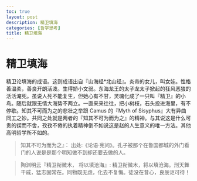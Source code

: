 ```yaml
---
toc: true
layout: post
description: 精卫填海
categories: [哲学思考]
title: 精卫填海
---
```


# 精卫填海

精卫论填海的成语。这则成语出自『山海经*北山经』。炎帝的女儿，叫女娃。性格善温柔，善良开朗活泼。生得娇小文弱。东海龙王的太子龙太子掀起的狂风恶狼的活活淹死。虽说人死不能复生，但她心有不甘，灵魂化成了一只叫『精卫』的小鸟。随后就跟无情大海势不两立。一直来来往往，把小树枝，石头投进海里，有不停歇。知其不可而为之的悲壮之举跟 Camus 的『Myth of Sisyphus』大有异曲同工之妙。共同之处就是两者的『知其不可为而为之』的精神。与其说这是什么可贵的锲而不舍，孜孜不倦的执着精神倒不如说这是赵的人生意义的唯一方法。其他高明哲学所不如的。

> 知其不可为而为之』： 出处:《论语·宪问》。孔子被那个在鲁国都城的外门看门的人说是是那个明知做不到却还要去做的人。

> 陶渊明云『精卫衔微木， 将以填沧海』: 精卫衔微木，将以填沧海。刑天舞干戚，猛志固常在。同物既无虑，化去不复悔。徒没在昔心，良辰讵可待！